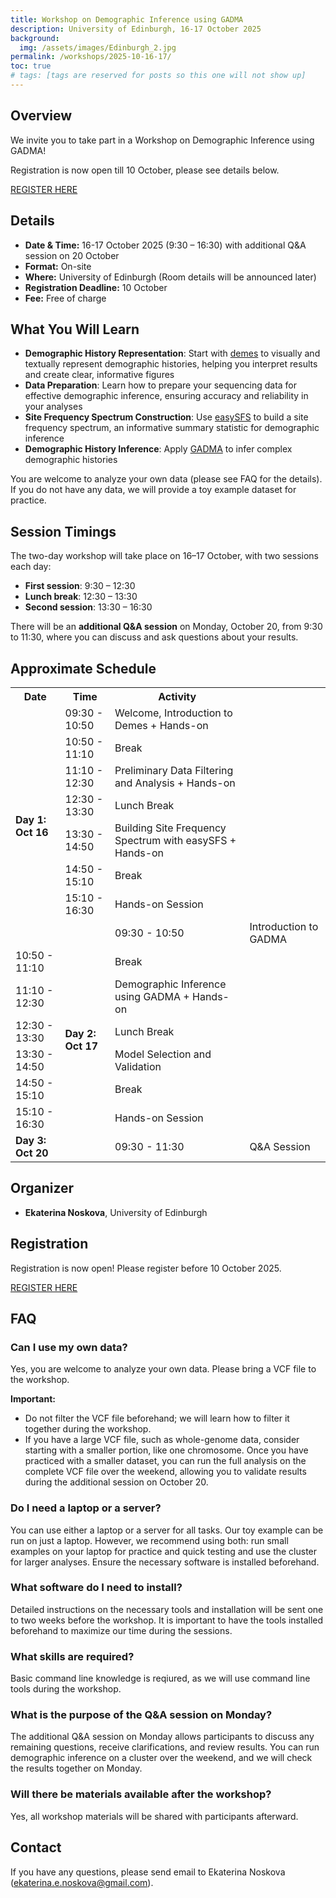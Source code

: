 ```yaml
---
title: Workshop on Demographic Inference using GADMA
description: University of Edinburgh, 16-17 October 2025
background:
  img: /assets/images/Edinburgh_2.jpg
permalink: /workshops/2025-10-16-17/
toc: true
# tags: [tags are reserved for posts so this one will not show up]
---
```


## Overview
We invite you to take part in a Workshop on Demographic Inference using GADMA!

Registration is now open till 10 October, please see details below. 

<a class="btn btn-outline-success btn-lg" href="https://forms.gle/bfezUSh81jn7aJy27" role="button">REGISTER HERE</a>

## Details

* **Date & Time:** 16-17 October 2025 (9:30 – 16:30) with additional Q&A session on 20 October
* **Format:** On-site
* **Where:** University of Edinburgh (Room details will be announced later)
* **Registration Deadline:** 10 October
* **Fee:** Free of charge

## What You Will Learn

* **Demographic History Representation**: Start with [demes](https://github.com/popsim-consortium/demes-python) to visually and textually represent demographic histories, helping you interpret results and create clear, informative figures
* **Data Preparation**: Learn how to prepare your sequencing data for effective demographic inference, ensuring accuracy and reliability in your analyses
* **Site Frequency Spectrum Construction**: Use [easySFS](https://github.com/isaacovercast/easySFS) to build a site frequency spectrum, an informative summary statistic for demographic inference
* **Demographic History Inference**: Apply [GADMA](https://github.com/ctlab/GADMA) to infer complex demographic histories

You are welcome to analyze your own data (please see FAQ for the details).
If you do not have any data, we will provide a toy example dataset for practice.


## Session Timings

The two-day workshop will take place on 16–17 October, with two sessions each day:

* **First session**: 9:30 – 12:30
* **Lunch break**: 12:30 – 13:30
* **Second session**: 13:30 – 16:30

There will be an **additional Q&A session** on Monday, October 20, from 9:30 to 11:30, where you can discuss and ask questions about your results. 

## Approximate Schedule

<table>
  <tr>
    <th>Date</th>
    <th>Time</th>
    <th>Activity</th>
  </tr>
  <tr>
    <td rowspan="8"><strong>Day 1: Oct 16</strong></td>
    <td>09:30 - 10:50</td>
    <td>Welcome, Introduction to Demes + Hands-on</td>
  </tr>
  <tr>
    <td>10:50 - 11:10</td>
    <td>Break</td>
  </tr>
  <tr>
    <td>11:10 - 12:30</td>
    <td>Preliminary Data Filtering and Analysis + Hands-on</td>
  </tr>
  <tr>
    <td>12:30 - 13:30</td>
    <td>Lunch Break</td>
  </tr>
  <tr>
    <td>13:30 - 14:50</td>
    <td>Building Site Frequency Spectrum with easySFS + Hands-on</td>
  </tr>
  <tr>
    <td>14:50 - 15:10</td>
    <td>Break</td>
  </tr>
  <tr>
    <td>15:10 - 16:30</td>
    <td>Hands-on Session</td>
  </tr>
  <tr>
    <td rowspan="8"><strong>Day 2: Oct 17</strong></td>
    <td>09:30 - 10:50</td>
    <td>Introduction to GADMA</td>
  </tr>
  <tr>
    <td>10:50 - 11:10</td>
    <td>Break</td>
  </tr>
  <tr>
    <td>11:10 - 12:30</td>
    <td>Demographic Inference using GADMA + Hands-on</td>
  </tr>
  <tr>
    <td>12:30 - 13:30</td>
    <td>Lunch Break</td>
  </tr>
  <tr>
    <td>13:30 - 14:50</td>
    <td>Model Selection and Validation</td>
  </tr>
  <tr>
    <td>14:50 - 15:10</td>
    <td>Break</td>
  </tr>
  <tr>
    <td>15:10 - 16:30</td>
    <td>Hands-on Session</td>
  </tr>
  <tr>
    <td><strong>Day 3: Oct 20</strong></td>
    <td>09:30 - 11:30</td>
    <td>Q&A Session</td>
  </tr>
</table>

## Organizer

* **Ekaterina Noskova**, University of Edinburgh

## Registration

Registration is now open! Please register before 10 October 2025.

<a class="btn btn-outline-success btn-lg" href="https://forms.gle/bfezUSh81jn7aJy27" role="button">REGISTER HERE</a>

## FAQ

### Can I use my own data?

Yes, you are welcome to analyze your own data.
Please bring a VCF file to the workshop.

**Important:** 
- Do not filter the VCF file beforehand; we will learn how to filter it together during the workshop.
- If you have a large VCF file, such as whole-genome data, consider starting with a smaller portion, like one chromosome. Once you have practiced with a smaller dataset, you can run the full analysis on the complete VCF file over the weekend, allowing you to validate results during the additional session on October 20.

### Do I need a laptop or a server?

You can use either a laptop or a server for all tasks. Our toy example can be run on just a laptop. However, we recommend using both: run small examples on your laptop for practice and quick testing and use the cluster for larger analyses. Ensure the necessary software is installed beforehand.

### What software do I need to install?

Detailed instructions on the necessary tools and installation will be sent one to two weeks before the workshop. It is important to have the tools installed beforehand to maximize our time during the sessions.

### What skills are required?

Basic command line knowledge is reqiured, as we will use command line tools during the workshop.

### What is the purpose of the Q&A session on Monday?

The additional Q&A session on Monday allows participants to discuss any remaining questions, receive clarifications, and review results.
You can run demographic inference on a cluster over the weekend, and we will check the results together on Monday.

### Will there be materials available after the workshop?

Yes, all workshop materials will be shared with participants afterward.

## Contact

If you have any questions, please send email to Ekaterina Noskova ([ekaterina.e.noskova@gmail.com](mailto:ekaterina.e.noskova@gmail.com)).
